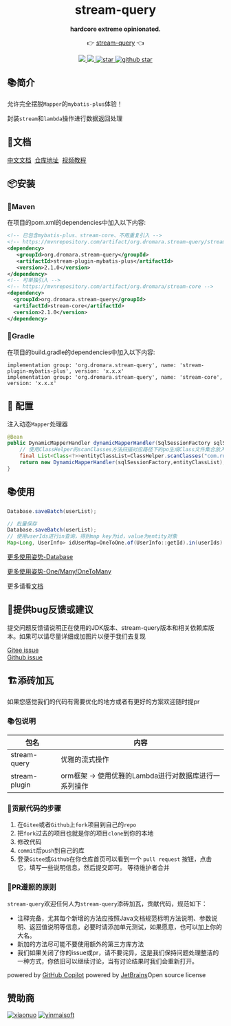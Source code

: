 <h1 align="center">stream-query</h1>
<p align="center">
  <strong>hardcore extreme opinionated.</strong>
</p>
<p align="center">
	👉 <a href="http://stream-query.dromara.org/">stream-query</a> 👈
</p>
<p align="center">
    <a target="_blank" href="https://search.maven.org/artifact/org.dromara.stream-query/stream-query">
        <img src="https://img.shields.io/maven-central/v/org.dromara.stream-query/stream-query.svg?label=Maven%20Central" />
    </a>
    <a target="_blank" href='https://www.apache.org/licenses/LICENSE-2.0.html'>
        <img src='https://img.shields.io/badge/license-Apache%202-4EB1BA.svg'/>
    </a>	
    <a target="_blank" href='https://gitee.com/dromara/stream-query'>
        <img src='https://gitee.com/dromara/stream-query/badge/star.svg' alt='star'/>
    </a>
    <a target="_blank" href='https://github.com/dromara/stream-query'>
        <img src="https://img.shields.io/github/stars/dromara/stream-query.svg?style=social" alt="github star"/>
    </a>
</p> 

## 📚简介

允许完全摆脱`Mapper`的`mybatis-plus`体验！

封装`stream`和`lambda`操作进行数据返回处理

## 📝文档

[中文文档](http://stream-query.dromara.org)
&nbsp;[仓库地址](https://gitee.com/dromara/stream-query)
&nbsp;[视频教程](https://www.bilibili.com/video/BV1UP411F7Ai)

## 📦安装

### 🍊Maven

在项目的pom.xml的dependencies中加入以下内容:

```xml
<!-- 已包含mybatis-plus、stream-core、不用重复引入 -->
<!-- https://mvnrepository.com/artifact/org.dromara.stream-query/stream-plugin-mybatis-plus -->
<dependency>
   <groupId>org.dromara.stream-query</groupId>
   <artifactId>stream-plugin-mybatis-plus</artifactId>
   <version>2.1.0</version>
</dependency>
<!-- 可单独引入 -->
<!-- https://mvnrepository.com/artifact/org.dromara/stream-core -->
<dependency>
  <groupId>org.dromara.stream-query</groupId>
  <artifactId>stream-core</artifactId>
  <version>2.1.0</version>
</dependency>
```

### 🍊Gradle

在项目的build.gradle的dependencies中加入以下内容:

```Gradle
implementation group: 'org.dromara.stream-query', name: 'stream-plugin-mybatis-plus', version: 'x.x.x'
implementation group: 'org.dromara.stream-query', name: 'stream-core', version: 'x.x.x'
```

## 🔧 配置

注入动态`Mapper`处理器

```java
@Bean
public DynamicMapperHandler dynamicMapperHandler(SqlSessionFactory sqlSessionFactory) throws Exception {
    // 使用ClassHelper的scanClasses方法扫描对应路径下的po生成Class文件集合放入第二个参数就可以了
    final List<Class<?>>entityClassList=ClassHelper.scanClasses("com.ruben.pojo.po");
    return new DynamicMapperHandler(sqlSessionFactory,entityClassList);
}
```

## 📚使用

```java
Database.saveBatch(userList);
```

```java
// 批量保存
Database.saveBatch(userList);
// 使用userIds进行in查询，得到map key为id，value为entity对象
Map<Long, UserInfo> idUserMap=OneToOne.of(UserInfo::getId).in(userIds).query();
```

[更多使用姿势-Database](http://stream-query.dromara.org/pages/454a9b/)

[更多使用姿势-One/Many/OneToMany](http://stream-query.dromara.org/pages/4f06cd/)

更多请看[文档](http://stream-query.dromara.org)

## 🐞提供bug反馈或建议

提交问题反馈请说明正在使用的JDK版本、stream-query版本和相关依赖库版本。如果可以请尽量详细或加图片以便于我们去复现

[Gitee issue](https://gitee.com/dromara/stream-query/issues)<br/>
[Github issue](https://github.com/dromara/stream-query/issues)

## 🏗️添砖加瓦️

如果您感觉我们的代码有需要优化的地方或者有更好的方案欢迎随时提pr

### 📚包说明

| 包名            | 内容                              |
|---------------|---------------------------------|
| stream-query  | 优雅的流式操作                         |
| stream-plugin | orm框架 -> 使用优雅的Lambda进行对数据库进行一系列操作 |

### 🐾贡献代码的步骤

1. 在`Gitee`或者`Github`上`fork`项目到自己的`repo`
2. 把`fork`过去的项目也就是你的项目`clone`到你的本地
3. 修改代码
4. `commit`后`push`到自己的库
5. 登录`Gitee`或`Github`在你仓库首页可以看到一个 `pull request` 按钮，点击它，填写一些说明信息，然后提交即可。
   等待维护者合并

### 📐PR遵照的原则

`stream-query`欢迎任何人为`stream-query`添砖加瓦，贡献代码，规范如下：

- 注释完备，尤其每个新增的方法应按照Java文档规范标明方法说明、参数说明、返回值说明等信息，必要时请添加单元测试，如果愿意，也可以加上你的大名。
- 新加的方法尽可能不要使用额外的第三方库方法
- 我们如果关闭了你的issue或pr，请不要诧异，这是我们保持问题处理整洁的一种方式，你依旧可以继续讨论，当有讨论结果时我们会重新打开。

powered by [GitHub Copilot](https://copilot.github.com)
powered by [JetBrains](https://www.jetbrains.com)Open source license


## 赞助商

[![xiaonuo](https://plus.hutool.cn/images/ad/xiaonuo_banner.jpg)](https://www.xiaonuo.vip/?from=hutool)
[![yinmaisoft](http://stream-query.dromara.org/img/sponsor/yinmaisoft.jpg)](https://www.jnpfsoft.com/index.html?from=stream-query)

